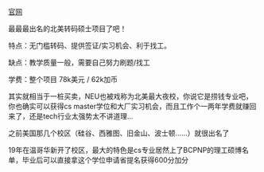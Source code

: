 [官网](https://www.northeastern.edu/)

最最最出名的北美转码硕士项目了吧！

特点：无门槛转码、提供签证/实习机会、利于找工。

缺点：教学质量一般，需要自己努力刷题/找工

学费：整个项目  78k美元 / 62k加币 

其实就相当于一桩买卖，NEU也被戏称为北美最大夜校，你说它是捞钱专业吧，你也确实可以获得cs master学位和大厂实习机会，而且工作个一两年学费就赚回来了，还是tech行业太强势太不讲道理...

之前美国那几个校区（硅谷、西雅图、旧金山、波士顿……）就很出名了

19年在温哥华新开了校区，最大的特色是cs专业居然上了BCPNP的理工硕博名单，毕业后可以直接拿这个学位申请省提名获得600分加分